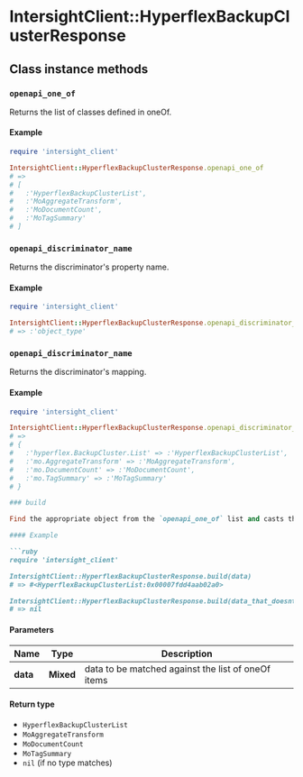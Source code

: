 # IntersightClient::HyperflexBackupClusterResponse

## Class instance methods

### `openapi_one_of`

Returns the list of classes defined in oneOf.

#### Example

```ruby
require 'intersight_client'

IntersightClient::HyperflexBackupClusterResponse.openapi_one_of
# =>
# [
#   :'HyperflexBackupClusterList',
#   :'MoAggregateTransform',
#   :'MoDocumentCount',
#   :'MoTagSummary'
# ]
```

### `openapi_discriminator_name`

Returns the discriminator's property name.

#### Example

```ruby
require 'intersight_client'

IntersightClient::HyperflexBackupClusterResponse.openapi_discriminator_name
# => :'object_type'
```

### `openapi_discriminator_name`

Returns the discriminator's mapping.

#### Example

```ruby
require 'intersight_client'

IntersightClient::HyperflexBackupClusterResponse.openapi_discriminator_mapping
# =>
# {
#   :'hyperflex.BackupCluster.List' => :'HyperflexBackupClusterList',
#   :'mo.AggregateTransform' => :'MoAggregateTransform',
#   :'mo.DocumentCount' => :'MoDocumentCount',
#   :'mo.TagSummary' => :'MoTagSummary'
# }

### build

Find the appropriate object from the `openapi_one_of` list and casts the data into it.

#### Example

```ruby
require 'intersight_client'

IntersightClient::HyperflexBackupClusterResponse.build(data)
# => #<HyperflexBackupClusterList:0x00007fdd4aab02a0>

IntersightClient::HyperflexBackupClusterResponse.build(data_that_doesnt_match)
# => nil
```

#### Parameters

| Name | Type | Description |
| ---- | ---- | ----------- |
| **data** | **Mixed** | data to be matched against the list of oneOf items |

#### Return type

- `HyperflexBackupClusterList`
- `MoAggregateTransform`
- `MoDocumentCount`
- `MoTagSummary`
- `nil` (if no type matches)

